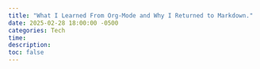 ```yaml
---
title: "What I Learned From Org-Mode and Why I Returned to Markdown."
date: 2025-02-28 18:00:00 -0500
categories: Tech
time: 
description: 
toc: false
---
```

